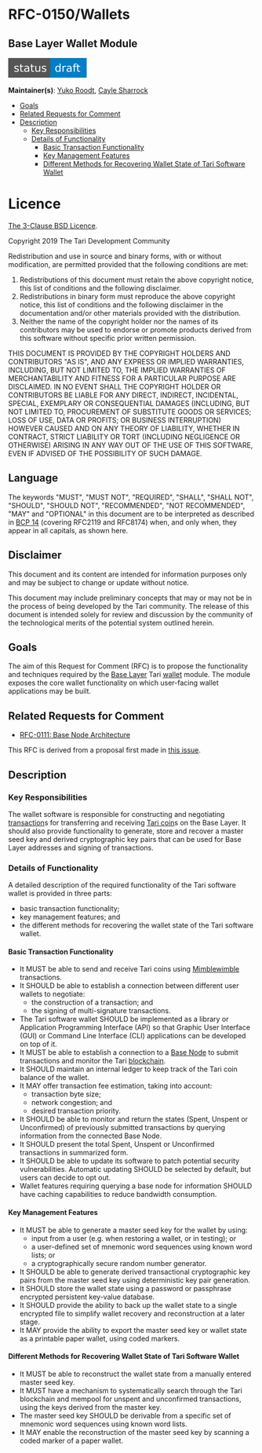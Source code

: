 # RFC-0150/Wallets

## Base Layer Wallet Module

![status: draft](https://github.com/tari-project/tari/raw/master/RFC/src/theme/images/status-draft.svg)

**Maintainer(s)**: [Yuko Roodt](https://github.com/neonknight64), [Cayle Sharrock](https://github.com/CjS77)

<!-- TOC -->
* [Goals](#goals)
* [Related Requests for Comment](#related-requests-for-comment)
* [Description](#description)
    * [Key Responsibilities](#key-responsibilities)
    * [Details of Functionality](#details-of-functionality)
        * [Basic Transaction Functionality](#basic-transaction-functionality)
        * [Key Management Features](#key-management-features)
        * [Different Methods for Recovering Wallet State of Tari Software Wallet](#different-methods-for-recovering-wallet-state-of-tari-software-wallet)
<!-- TOC -->

# Licence

[The 3-Clause BSD Licence](https://opensource.org/licenses/BSD-3-Clause).

Copyright 2019 The Tari Development Community

Redistribution and use in source and binary forms, with or without modification, are permitted provided that the
following conditions are met:

1. Redistributions of this document must retain the above copyright notice, this list of conditions and the following
   disclaimer.
2. Redistributions in binary form must reproduce the above copyright notice, this list of conditions and the following
   disclaimer in the documentation and/or other materials provided with the distribution.
3. Neither the name of the copyright holder nor the names of its contributors may be used to endorse or promote products
   derived from this software without specific prior written permission.

THIS DOCUMENT IS PROVIDED BY THE COPYRIGHT HOLDERS AND CONTRIBUTORS "AS IS", AND ANY EXPRESS OR IMPLIED WARRANTIES,
INCLUDING, BUT NOT LIMITED TO, THE IMPLIED WARRANTIES OF MERCHANTABILITY AND FITNESS FOR A PARTICULAR PURPOSE ARE
DISCLAIMED. IN NO EVENT SHALL THE COPYRIGHT HOLDER OR CONTRIBUTORS BE LIABLE FOR ANY DIRECT, INDIRECT, INCIDENTAL,
SPECIAL, EXEMPLARY OR CONSEQUENTIAL DAMAGES (INCLUDING, BUT NOT LIMITED TO, PROCUREMENT OF SUBSTITUTE GOODS OR
SERVICES; LOSS OF USE, DATA OR PROFITS; OR BUSINESS INTERRUPTION) HOWEVER CAUSED AND ON ANY THEORY OF LIABILITY,
WHETHER IN CONTRACT, STRICT LIABILITY OR TORT (INCLUDING NEGLIGENCE OR OTHERWISE) ARISING IN ANY WAY OUT OF THE USE OF
THIS SOFTWARE, EVEN IF ADVISED OF THE POSSIBILITY OF SUCH DAMAGE.

## Language

The keywords "MUST", "MUST NOT", "REQUIRED", "SHALL", "SHALL NOT", "SHOULD", "SHOULD NOT", "RECOMMENDED", 
"NOT RECOMMENDED", "MAY" and "OPTIONAL" in this document are to be interpreted as described in 
[BCP 14](https://tools.ietf.org/html/bcp14) (covering RFC2119 and RFC8174) when, and only when, they appear in all capitals, as 
shown here.

## Disclaimer

This document and its content are intended for information purposes only and may be subject to change or update
without notice.

This document may include preliminary concepts that may or may not be in the process of being developed by the Tari
community. The release of this document is intended solely for review and discussion by the community of the
technological merits of the potential system outlined herein.

## Goals

The aim of this Request for Comment (RFC) is to  propose the functionality and techniques required by the [Base Layer] 
Tari [wallet] module. The module exposes the core wallet functionality on which user-facing wallet applications may be built.

## Related Requests for Comment

* [RFC-0111: Base Node Architecture](./RFC-0111_BaseNodeArchitecture.md)

This RFC is derived from a proposal first made in [this issue](https://github.com/tari-project/tari/issues/17).

## Description

### Key Responsibilities

The wallet software is responsible for constructing and negotiating [transaction]s for transferring and receiving 
[Tari coin]s on the Base Layer. It should also provide functionality to generate, store and recover a master seed key 
and derived cryptographic key pairs that can be used for Base Layer addresses and signing of transactions.

### Details of Functionality

A detailed description of the required functionality of the Tari software wallet is provided in three parts:
* basic transaction functionality;
* key management features; and
* the different methods for recovering the wallet state of the Tari software wallet.

#### Basic Transaction Functionality

- It MUST be able to send and receive Tari coins using [Mimblewimble] transactions.
- It SHOULD be able to establish a connection between different user wallets to negotiate:
  - the construction of a transaction; and
  - the signing of multi-signature transactions.
- The Tari software wallet SHOULD be implemented as a library or Application Programming Interface (API) so that Graphic 
User Interface (GUI) or Command Line Interface (CLI) applications can be developed on top of it.
- It MUST be able to establish a connection to a [Base Node] to submit transactions and monitor the Tari [blockchain].
- It SHOULD maintain an internal ledger to keep track of the Tari coin balance of the wallet.
- It MAY offer transaction fee estimation, taking into account:
  - transaction byte size;
  - network congestion; and
  - desired transaction priority.
- It SHOULD be able to monitor and return the states (Spent, Unspent or Unconfirmed) of previously submitted transactions 
by querying information from the connected Base Node.
- It SHOULD present the total Spent, Unspent or Unconfirmed transactions in summarized form. 
- It SHOULD be able to update its software to patch potential security vulnerabilities. 
Automatic updating SHOULD be selected by default, but users can decide to opt out.
- Wallet features requiring querying a base node for information SHOULD have caching capabilities to reduce bandwidth consumption.

#### Key Management Features

- It MUST be able to generate a master seed key for the wallet by using:
  - input from a user (e.g. when restoring a wallet, or in testing); or
  - a user-defined set of mnemonic word sequences using known word lists; or
  - a cryptographically secure random number generator.
- It SHOULD be able to generate derived transactional cryptographic key pairs from the master seed key using deterministic 
key pair generation.
- It SHOULD store the wallet state using a password or passphrase encrypted persistent key-value database.
- It SHOULD provide the ability to back up the wallet state to a single encrypted file to simplify wallet recovery and 
reconstruction at a later stage.
- It MAY provide the ability to export the master seed key or wallet state as a printable paper wallet, using coded markers.

#### Different Methods for Recovering Wallet State of Tari Software Wallet

- It MUST be able to reconstruct the wallet state from a manually entered master seed key. 
- It MUST have a mechanism to systematically search through the Tari blockchain and mempool for unspent and unconfirmed 
transactions, using the keys derived from the master key.
- The master seed key SHOULD be derivable from a specific set of mnemonic word sequences using known word lists.
- It MAY enable the reconstruction of the master seed key by scanning a coded marker of a paper wallet.

[wallet]: Glossary.md#wallet
[Base Layer]: Glossary.md#base-layer
[tari coin]: Glossary.md#tari-coin
[transaction]: Glossary.md#transaction
[mimblewimble]: Glossary.md#mimblewimble
[blockchain]: Glossary.md#blockchain
[base node]: Glossary.md#base-node
